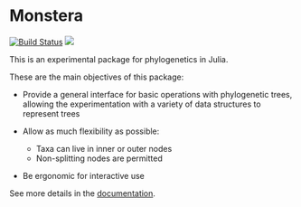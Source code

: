 # Monstera

[![Build Status](https://github.com/eascarrunz/Monstera.jl/actions/workflows/CI.yml/badge.svg?branch=main)](https://github.com/eascarrunz/Monstera.jl/actions/workflows/CI.yml?query=branch%3Amain)
[![](https://img.shields.io/badge/docs-dev-blue.svg)](https://eascarrunz.github.io/Monstera.jl/)


This is an experimental package for phylogenetics in Julia.

These are the main objectives of this package:

- Provide a general interface for basic operations with phylogenetic trees, allowing the 
experimentation with a variety of data structures to represent trees

- Allow as much flexibility as possible:
    - Taxa can live in inner or outer nodes
    - Non-splitting nodes are permitted

- Be ergonomic for interactive use

See more details in the [documentation](https://eascarrunz.github.io/Monstera.jl/).
